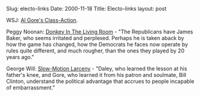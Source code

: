 Slug: electo-links
Date: 2000-11-18
Title: Electo-links
layout: post

WSJ: <a href="http://opinionjournal.com/editorial/feature.html?id=65000636">Al Gore&#39;s Class-Action</a>.

Peggy Noonan: <a href="http://opinionjournal.com/columnists/pnoonan/">Donkey In The Living Room</a> - &quot;The Republicans have James Baker, who seems irritated and perplexed. Perhaps he is taken aback by how the game has changed, how the Democrats he faces now operate by rules quite different, and much rougher, than the ones they played by 20 years ago.&quot;

George Will: <a href="http://www.washingtonpost.com/wp-dyn/articles/A14424-2000Nov13.html">Slow-Motion Larceny</a> - &quot;Daley, who learned the lesson at his father&#39;s knee, and Gore, who learned it from his patron and soulmate, Bill Clinton, understand the political advantage that accrues to people incapable of embarrassment.&quot;
